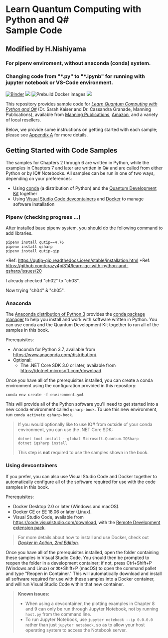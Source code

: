 # Learn Quantum Computing with Python and Q# <br> Sample Code #
## Modified by H.Nishiyama 
### For pipenv enviroment, without anaconda (conda) system.
### Changing code from "\*.py" to "\*.ipynb" for running with jupyter notebook or VS-Code environment.

[![Binder](https://mybinder.org/badge_logo.svg)](https://mybinder.org/v2/gh/crazy4pi314/learn-qc-with-python-and-qsharp/main)
[![](https://img.shields.io/badge/Q%23%20dependencies-0.17-blue)](https://docs.microsoft.com/en-us/quantum/resources/relnotes#version-0172105143879)
![Prebuild Docker images](https://github.com/crazy4pi314/learn-qc-with-python-and-qsharp/workflows/Prebuild%20Docker%20images/badge.svg?branch=main)
[![](https://img.shields.io/github/license/crazy4pi314/learn-qc-with-python-and-qsharp)](https://github.com/crazy4pi314/learn-qc-with-python-and-qsharp/blob/main/LICENSE)


This repository provides sample code for [_Learn Quantum Computing with Python and Q#_](https://www.manning.com/books/learn-quantum-computing-with-python-and-q-sharp) (Dr. Sarah Kaiser and Dr. Cassandra Granade, Manning Publications), available from [Manning Publications](https://www.manning.com/books/learn-quantum-computing-with-python-and-q-sharp?a_aid=learn-qc-granade&a_bid=ee23f338), [Amazon](https://www.amazon.com/Learn-Quantum-Computing-Python-hands/dp/1617296139/), and a variety of local resellers.

Below, we provide some instructions on getting started with each sample; please see [Appendix A](https://livebook.manning.com/book/learn-quantum-computing-with-python-and-q-sharp/appendix-a?origin=product-toc) for more details.

## Getting Started with Code Samples ##

The samples for Chapters 2 through 6 are written in Python, while the examples in Chapters 7 and later are written in Q# and are called from either Python or by IQ# Notebooks.
All samples can be run in one of two ways, depending on your preferences:

- Using [conda](https://docs.conda.io/en/latest/) (a distribution of Python) and the [Quantum Development Kit](https://docs.microsoft.com/quantum) together
- Using [Visual Studio Code devcontainers](https://code.visualstudio.com/docs/remote/containers) and [Docker](https://www.docker.com/) to manage software installation

### Pipenv (checking progress ...)
After installed base pipenv system, you should do the following command to add libraries.
```
pipenv install qutip==4.76
pipenv install qsharp
pipenv install qutip-qip
```
*Ref: https://qutip-qip.readthedocs.io/en/stable/installation.html
*Ref: https://github.com/crazy4pi314/learn-qc-with-python-and-qsharp/issues/20

I already checked "ch02" to "ch03".

Now trying "ch04" & "ch05".

### Anaconda

The [Anaconda distribution of Python 3](https://www.anaconda.com/distribution/) provides the [conda package manager](https://docs.conda.io/en/latest/) to help you install and work with software written in Python.
You can use conda and the Quantum Development Kit together to run all of the samples in this book.

Prerequisites:

- Anaconda for Python 3.7, available from https://www.anaconda.com/distribution/.
- Optional:
  - The .NET Core SDK 3.0 or later, available from https://dotnet.microsoft.com/download.

Once you have all of the prerequisites installed, you can create a conda environment using the configuration provided in this repository:

```
conda env create -f environment.yml
```

This will provide all of the Python software you'll need to get started into a new conda environment called `qsharp-book`.
To use this new environment, run `conda activate qsharp-book`.

> If you would optionally like to use IQ# from outside of your conda environment, you can use the .NET Core SDK:
>
> ```
> dotnet tool install --global Microsoft.Quantum.IQSharp
> dotnet iqsharp install
> ```
>
> This step is **not** required to use the samples shown in the book.

### Using devcontainers ###

If you prefer, you can also use Visual Studio Code and Docker together to automatically configure all of the software required for use with the code samples in this book.

Prerequisites:

- Docker Desktop 2.0 or later (Windows and macOS).
- Docker CE or EE 18.06 or later (Linux).
- Visual Studio Code, available from https://code.visualstudio.com/download, with the [Remote Development extension pack](https://aka.ms/vscode-remote/download/extension).

> For more details about how to install and use Docker, check out [_Docker in Action, 2nd Edition_](https://www.manning.com/books/docker-in-action-second-edition).

Once you have all of the prerequisites installed, open the folder containing these samples in Visual Studio Code.
You should then be prompted to reopen the folder in a development container; if not, press Ctrl+Shift+P (Windows and Linux) or ⌘+Shift+P (macOS) to open the command pallet and type "Reopen in Container."
This will automatically download and install all software required for use with these samples into a Docker container, and will run Visual Studio Code within that new container.

> **Known issues:**
> - When using a devcontainer, the plotting examples in Chapter 8 and 9 can only be run through Jupyter Notebook, not by running `host.py` from the command line.
> - To run Jupyter Notebook, use `jupyter notebook --ip 0.0.0.0` rather than just `jupyter notebook`, so as to allow your host operating system to access the Notebook server.
